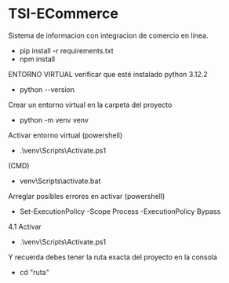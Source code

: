 # TSI-ECommerce
Sistema de informacion con integracion de comercio en linea.

- pip install -r requirements.txt
- npm install

ENTORNO VIRTUAL
verificar que esté instalado python 3.12.2
- python --version

Crear un entorno virtual en la carpeta del proyecto
- python -m venv venv

Activar entorno virtual
(powershell)
- .\venv\Scripts\Activate.ps1

(CMD)
- venv\Scripts\activate.bat

Arreglar posibles errores en activar (powershell)
- Set-ExecutionPolicy -Scope Process -ExecutionPolicy Bypass

4.1 Activar
- .\venv\Scripts\Activate.ps1

Y recuerda debes tener la ruta exacta del proyecto en la consola
- cd "ruta"